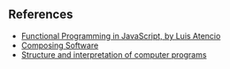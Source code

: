 ## References

- [Functional Programming in JavaScript, by Luis Atencio](https://www.amazon.in/Functional-Programming-JavaScript-functional-techniques-ebook/dp/B09781W9HY)
- [Composing Software](https://www.amazon.in/Composing-Software-Exploration-Programming-Composition/dp/1661212565)
- [Structure and interpretation of computer programs](https://www.amazon.in/Structure-Interpretation-Computer-Programs-Engineering/dp/0262543230)
